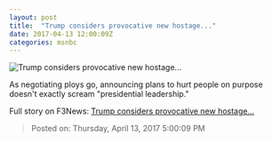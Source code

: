 ```yaml
---
layout: post
title:  "Trump considers provocative new hostage..."
date: 2017-04-13 12:00:09Z
categories: msnbc
---
```


![Trump considers provocative new hostage...](http://www.msnbc.com/sites/msnbc/files/styles/ratio--1_91-1--1200x630/public/05841052.jpg?itok=QThIAew8)

As negotiating ploys go, announcing plans to hurt people on purpose doesn't exactly scream "presidential leadership."


Full story on F3News: [Trump considers provocative new hostage...](http://www.f3nws.com/n/ZeHfkG)

> Posted on: Thursday, April 13, 2017 5:00:09 PM
